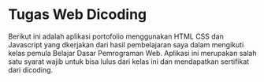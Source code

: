 # Tugas Web Dicoding
Berikut ini adalah aplikasi portofolio menggunakan HTML CSS dan Javascript yang dkerjakan dari hasil pembelajaran saya dalam mengikuti kelas pemula Belajar Dasar Pemrograman Web.
Aplikasi ini merupakan salah satu syarat wajib untuk bisa lulus dari kelas ini dan mendapatkan sertifikat dari dicoding.
